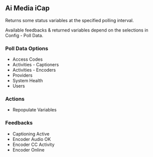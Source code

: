 ## Ai Media iCap

Returns some status variables at the specified polling interval.

Available feedbacks & returned variables depend on the selections in Config - Poll Data.

### Poll Data Options

- Access Codes
- Activities - Captioners
- Activities - Encoders
- Providers
- System Health
- Users

### Actions

- Repopulate Variables

### Feedbacks

- Captioning Active
- Encoder Audio OK
- Encoder CC Activity
- Encoder Online

